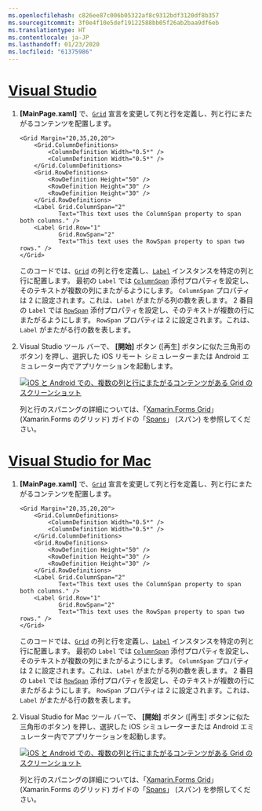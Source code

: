 ```yaml
---
ms.openlocfilehash: c826ee87c006b05322af8c9312bdf3120df8b357
ms.sourcegitcommit: 3f0e4f10e5def19122588bb05f26ab2baa9df6eb
ms.translationtype: HT
ms.contentlocale: ja-JP
ms.lasthandoff: 01/23/2020
ms.locfileid: "61375986"
---
```

# <a name="visual-studiotabvswin"></a>[Visual Studio](#tab/vswin)

1. **[MainPage.xaml]** で、[`Grid`](xref:Xamarin.Forms.Grid) 宣言を変更して列と行を定義し、列と行にまたがるコンテンツを配置します。

    ```xaml
    <Grid Margin="20,35,20,20">
        <Grid.ColumnDefinitions>
            <ColumnDefinition Width="0.5*" />
            <ColumnDefinition Width="0.5*" />
        </Grid.ColumnDefinitions>
        <Grid.RowDefinitions>
            <RowDefinition Height="50" />
            <RowDefinition Height="30" />
            <RowDefinition Height="30" />
        </Grid.RowDefinitions>
        <Label Grid.ColumnSpan="2"
               Text="This text uses the ColumnSpan property to span both columns." />
        <Label Grid.Row="1"
               Grid.RowSpan="2"
               Text="This text uses the RowSpan property to span two rows." />
    </Grid>
    ```

    このコードでは、[`Grid`](xref:Xamarin.Forms.Grid) の列と行を定義し、[`Label`](xref:Xamarin.Forms.Label) インスタンスを特定の列と行に配置します。 最初の `Label` では [`ColumnSpan`](xref:Xamarin.Forms.Grid.ColumnSpanProperty) 添付プロパティを設定し、そのテキストが複数の列にまたがるようにします。 `ColumnSpan` プロパティは 2 に設定されます。これは、`Label` がまたがる列の数を表します。 2 番目の `Label` では [`RowSpan`](xref:Xamarin.Forms.Grid.RowSpanProperty) 添付プロパティを設定し、そのテキストが複数の行にまたがるようにします。 `RowSpan` プロパティは 2 に設定されます。これは、`Label` がまたがる行の数を表します。

1. Visual Studio ツール バーで、 **[開始]** ボタン ([再生] ボタンに似た三角形のボタン) を押し、選択した iOS リモート シミュレーターまたは Android エミュレーター内でアプリケーションを起動します。

    [![iOS と Android での、複数の列と行にまたがるコンテンツがある Grid のスクリーンショット](../images/span-columns-rows.png "列と行にまたがるコンテンツがある Grid")](../images/span-columns-rows-large.png#lightbox "列と行にまたがるコンテンツがある Grid")

    列と行のスパニングの詳細については、「[Xamarin.Forms Grid](~/xamarin-forms/user-interface/layouts/grid.md)」 (Xamarin.Forms のグリッド) ガイドの「[Spans](~/xamarin-forms/user-interface/layouts/grid.md#spans)」 (スパン) を参照してください。

# <a name="visual-studio-for-mactabvsmac"></a>[Visual Studio for Mac](#tab/vsmac)

1. **[MainPage.xaml]** で、[`Grid`](xref:Xamarin.Forms.Grid) 宣言を変更して列と行を定義し、列と行にまたがるコンテンツを配置します。

    ```xaml
    <Grid Margin="20,35,20,20">
        <Grid.ColumnDefinitions>
            <ColumnDefinition Width="0.5*" />
            <ColumnDefinition Width="0.5*" />
        </Grid.ColumnDefinitions>
        <Grid.RowDefinitions>
            <RowDefinition Height="50" />
            <RowDefinition Height="30" />
            <RowDefinition Height="30" />
        </Grid.RowDefinitions>
        <Label Grid.ColumnSpan="2"
               Text="This text uses the ColumnSpan property to span both columns." />
        <Label Grid.Row="1"
               Grid.RowSpan="2"
               Text="This text uses the RowSpan property to span two rows." />
    </Grid>
    ```

    このコードでは、[`Grid`](xref:Xamarin.Forms.Grid) の列と行を定義し、[`Label`](xref:Xamarin.Forms.Label) インスタンスを特定の列と行に配置します。 最初の `Label` では [`ColumnSpan`](xref:Xamarin.Forms.Grid.ColumnSpanProperty) 添付プロパティを設定し、そのテキストが複数の列にまたがるようにします。 `ColumnSpan` プロパティは 2 に設定されます。これは、`Label` がまたがる列の数を表します。 2 番目の `Label` では [`RowSpan`](xref:Xamarin.Forms.Grid.RowSpanProperty) 添付プロパティを設定し、そのテキストが複数の行にまたがるようにします。 `RowSpan` プロパティは 2 に設定されます。これは、`Label` がまたがる行の数を表します。

1. Visual Studio for Mac ツール バーで、 **[開始]** ボタン ([再生] ボタンに似た三角形のボタン) を押し、選択した iOS シミュレーターまたは Android エミュレーター内でアプリケーションを起動します。

    [![iOS と Android での、複数の列と行にまたがるコンテンツがある Grid のスクリーンショット](../images/span-columns-rows.png "列と行にまたがるコンテンツがある Grid")](../images/span-columns-rows-large.png#lightbox "列と行にまたがるコンテンツがある Grid")

    列と行のスパニングの詳細については、「[Xamarin.Forms Grid](~/xamarin-forms/user-interface/layouts/grid.md)」 (Xamarin.Forms のグリッド) ガイドの「[Spans](~/xamarin-forms/user-interface/layouts/grid.md#spans)」 (スパン) を参照してください。
